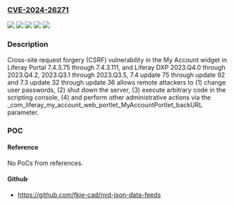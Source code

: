 ### [CVE-2024-26271](https://cve.mitre.org/cgi-bin/cvename.cgi?name=CVE-2024-26271)
![](https://img.shields.io/static/v1?label=Product&message=DXP&color=blue)
![](https://img.shields.io/static/v1?label=Product&message=Portal&color=blue)
![](https://img.shields.io/static/v1?label=Version&message=7.3.10-u32%3C%3D%207.3.10-u35%20&color=brighgreen)
![](https://img.shields.io/static/v1?label=Version&message=7.4.3.75%3C%3D%207.4.3.111%20&color=brighgreen)
![](https://img.shields.io/static/v1?label=Vulnerability&message=CWE-352%20Cross-Site%20Request%20Forgery%20(CSRF)&color=brighgreen)

### Description

Cross-site request forgery (CSRF) vulnerability in the My Account widget in Liferay Portal 7.4.3.75 through 7.4.3.111, and Liferay DXP 2023.Q4.0 through 2023.Q4.2, 2023.Q3.1 through 2023.Q3.5, 7.4 update 75 through update 92 and 7.3 update 32 through update 36 allows remote attackers to (1) change user passwords, (2) shut down the server, (3) execute arbitrary code in the scripting console, (4) and perform other administrative actions via the _com_liferay_my_account_web_portlet_MyAccountPortlet_backURL parameter.

### POC

#### Reference
No PoCs from references.

#### Github
- https://github.com/fkie-cad/nvd-json-data-feeds

